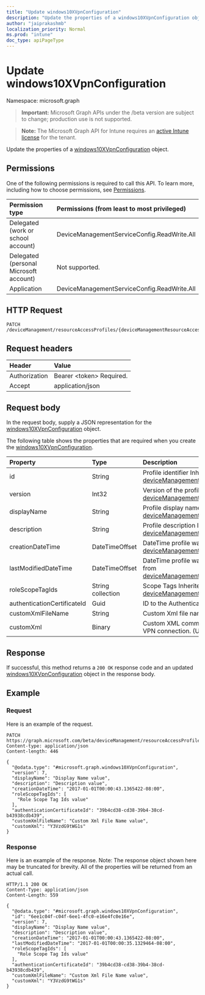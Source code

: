 ```yaml
---
title: "Update windows10XVpnConfiguration"
description: "Update the properties of a windows10XVpnConfiguration object."
author: "jaiprakashmb"
localization_priority: Normal
ms.prod: "intune"
doc_type: apiPageType
---
```


# Update windows10XVpnConfiguration

Namespace: microsoft.graph

> **Important:** Microsoft Graph APIs under the /beta version are subject to change; production use is not supported.

> **Note:** The Microsoft Graph API for Intune requires an [active Intune license](https://go.microsoft.com/fwlink/?linkid=839381) for the tenant.

Update the properties of a [windows10XVpnConfiguration](../resources/intune-rapolicy-windows10xvpnconfiguration.md) object.

## Permissions
One of the following permissions is required to call this API. To learn more, including how to choose permissions, see [Permissions](/graph/permissions-reference).

<!-- { "blockType": "ignored"  } // Note: Removing this line will cause the permissions autogeneration tool to overwrite the table. -->
|Permission type|Permissions (from least to most privileged)|
|:---|:---|
|Delegated (work or school account)|DeviceManagementServiceConfig.ReadWrite.All|
|Delegated (personal Microsoft account)|Not supported.|
|Application|DeviceManagementServiceConfig.ReadWrite.All|

## HTTP Request
<!-- {
  "blockType": "ignored"
}
-->
``` http
PATCH /deviceManagement/resourceAccessProfiles/{deviceManagementResourceAccessProfileBaseId}
```

## Request headers
|Header|Value|
|:---|:---|
|Authorization|Bearer &lt;token&gt; Required.|
|Accept|application/json|

## Request body
In the request body, supply a JSON representation for the [windows10XVpnConfiguration](../resources/intune-rapolicy-windows10xvpnconfiguration.md) object.

The following table shows the properties that are required when you create the [windows10XVpnConfiguration](../resources/intune-rapolicy-windows10xvpnconfiguration.md).

|Property|Type|Description|
|:---|:---|:---|
|id|String|Profile identifier Inherited from [deviceManagementResourceAccessProfileBase](../resources/intune-rapolicy-devicemanagementresourceaccessprofilebase.md)|
|version|Int32|Version of the profile Inherited from [deviceManagementResourceAccessProfileBase](../resources/intune-rapolicy-devicemanagementresourceaccessprofilebase.md)|
|displayName|String|Profile display name Inherited from [deviceManagementResourceAccessProfileBase](../resources/intune-rapolicy-devicemanagementresourceaccessprofilebase.md)|
|description|String|Profile description Inherited from [deviceManagementResourceAccessProfileBase](../resources/intune-rapolicy-devicemanagementresourceaccessprofilebase.md)|
|creationDateTime|DateTimeOffset|DateTime profile was created Inherited from [deviceManagementResourceAccessProfileBase](../resources/intune-rapolicy-devicemanagementresourceaccessprofilebase.md)|
|lastModifiedDateTime|DateTimeOffset|DateTime profile was last modified Inherited from [deviceManagementResourceAccessProfileBase](../resources/intune-rapolicy-devicemanagementresourceaccessprofilebase.md)|
|roleScopeTagIds|String collection|Scope Tags Inherited from [deviceManagementResourceAccessProfileBase](../resources/intune-rapolicy-devicemanagementresourceaccessprofilebase.md)|
|authenticationCertificateId|Guid|ID to the Authentication Certificate|
|customXmlFileName|String|Custom Xml file name.|
|customXml|Binary|Custom XML commands that configures the VPN connection. (UTF8 byte encoding)|



## Response
If successful, this method returns a `200 OK` response code and an updated [windows10XVpnConfiguration](../resources/intune-rapolicy-windows10xvpnconfiguration.md) object in the response body.

## Example

### Request
Here is an example of the request.
``` http
PATCH https://graph.microsoft.com/beta/deviceManagement/resourceAccessProfiles/{deviceManagementResourceAccessProfileBaseId}
Content-type: application/json
Content-length: 446

{
  "@odata.type": "#microsoft.graph.windows10XVpnConfiguration",
  "version": 7,
  "displayName": "Display Name value",
  "description": "Description value",
  "creationDateTime": "2017-01-01T00:00:43.1365422-08:00",
  "roleScopeTagIds": [
    "Role Scope Tag Ids value"
  ],
  "authenticationCertificateId": "39b4cd38-cd38-39b4-38cd-b43938cdb439",
  "customXmlFileName": "Custom Xml File Name value",
  "customXml": "Y3VzdG9tWG1s"
}
```

### Response
Here is an example of the response. Note: The response object shown here may be truncated for brevity. All of the properties will be returned from an actual call.
``` http
HTTP/1.1 200 OK
Content-Type: application/json
Content-Length: 559

{
  "@odata.type": "#microsoft.graph.windows10XVpnConfiguration",
  "id": "6ee1c04f-c04f-6ee1-4fc0-e16e4fc0e16e",
  "version": 7,
  "displayName": "Display Name value",
  "description": "Description value",
  "creationDateTime": "2017-01-01T00:00:43.1365422-08:00",
  "lastModifiedDateTime": "2017-01-01T00:00:35.1329464-08:00",
  "roleScopeTagIds": [
    "Role Scope Tag Ids value"
  ],
  "authenticationCertificateId": "39b4cd38-cd38-39b4-38cd-b43938cdb439",
  "customXmlFileName": "Custom Xml File Name value",
  "customXml": "Y3VzdG9tWG1s"
}
```
